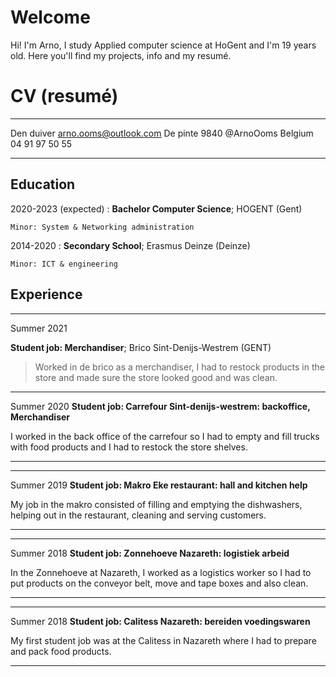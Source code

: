 # Welcome

Hi! I'm Arno, I study Applied computer science at HoGent and I'm 19 years old. Here you'll find my projects, info and my resumé.



# CV (resumé)

-------------------     ----------------------------
Den duiver                        arno.ooms@outlook.com
De pinte 9840                     @ArnoOoms
Belgium                           04 91 97 50 55
-------------------     ----------------------------

Education
---------

2020-2023 (expected)
:   **Bachelor Computer Science**; HOGENT (Gent)

    Minor: System & Networking administration 

2014-2020
:   **Secondary School**; Erasmus Deinze (Deinze)

    Minor: ICT & engineering

Experience
----------


----------
Summer 2021

**Student job: Merchandiser**; Brico Sint-Denijs-Westrem (GENT)   
    
>    Worked in de brico as a merchandiser, I had to restock products in the store
>    and made sure the store looked good and was clean.


----------
Summer 2020
**Student job: Carrefour Sint-denijs-westrem: backoffice, Merchandiser**

I worked in the back office of the carrefour so I had to empty and fill trucks with food products and I had to restock the store shelves.

----------

----------
Summer 2019
**Student job: Makro Eke restaurant: hall and kitchen help**

My job in the makro consisted of filling and emptying the dishwashers, helping out in the restaurant, cleaning and serving customers.

----------

----------
Summer 2018
**Student job: Zonnehoeve Nazareth: logistiek arbeid**

In the Zonnehoeve at Nazareth, I worked as a logistics worker so I had to put products on the conveyor belt, move and tape boxes and also clean.

----------

----------
Summer 2018
**Student job: Calitess Nazareth: bereiden voedingswaren**

My first student job was at the Calitess in Nazareth where I had to prepare and pack food products.

----------
